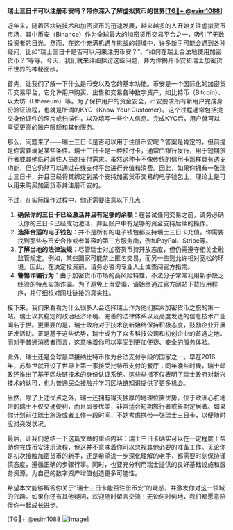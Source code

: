 **瑞士三日卡可以注册币安吗？带你深入了解虚拟货币的世界[[TG💪+ @esim1088](https://t.me/s/esim1088)]**

近年来，随着区块链技术和加密货币的迅速发展，越来越多的人开始关注虚拟货币市场，其中币安（Binance）作为全球最大的加密货币交易平台之一，吸引了无数投资者的目光。然而，在这个充满机遇与挑战的领域中，许多新手可能会遇到各种疑问，比如“瑞士三日卡是否可以用来注册币安？”、“如何在瑞士合法地使用加密货币？”等等。今天，我们就来详细探讨这些问题，并为你揭开币安和瑞士加密货币世界的神秘面纱。

首先，让我们了解一下什么是币安以及它的基本功能。币安是一个国际化的加密货币交易平台，它允许用户购买、出售和交易各种数字资产，如比特币（Bitcoin）、以太坊（Ethereum）等。为了保护用户的资金安全，币安要求所有新用户完成身份验证流程，也就是所谓的KYC（Know Your Customer）。这个过程通常包括提交身份证件的照片或扫描件，以及填写一些个人信息。完成KYC后，用户就可以享受更高的账户限额和其他服务。

那么，问题来了——瑞士三日卡是否可以用于注册币安呢？答案是肯定的，但前提是你需要满足某些条件。瑞士三日卡是一种预付卡，通常由银行发行，用于短期旅行者或其他临时居住人员的支付需求。虽然这种卡不像传统的信用卡那样具有透支功能，但它仍然可以通过在线支付平台进行充值和消费。因此，如果你拥有一张瑞士三日卡，并且已经将其绑定到某个支持加密货币交易的电子钱包上，理论上是可以用来购买加密货币并注册币安的。

不过，在实际操作过程中，你还需要注意以下几点：

1. **确保你的三日卡已经激活并且有足够的余额**：在尝试任何交易之前，请务必确认你的三日卡已经成功激活，并且账户中有足够的资金支持后续的操作。
2. **选择合适的电子钱包**：并不是所有的电子钱包都支持瑞士三日卡充值。你需要找到那些与币安合作或者兼容的第三方服务商，例如PayPal、Stripe等。
3. **了解当地的法律法规**：尽管瑞士对加密货币持开放态度，但仍需遵守相关金融监管规定。例如，某些国家可能禁止匿名交易，而另一些则允许相对宽松的环境。因此，在决定投资前，请务必咨询专业人士或查阅官方指南。
4. **警惕诈骗行为**：由于加密货币市场的高风险特性，不法分子常常利用新手缺乏经验的特点实施诈骗。为了避免上当受骗，请始终通过官方网站下载应用程序，并仔细核对网址链接的真实性。

接下来，我们来看看为什么很多人会选择瑞士作为他们探索加密货币之旅的第一站。瑞士以其稳定的政治经济环境、完善的法律体系以及高度发达的信息技术产业闻名于世。更重要的是，瑞士政府对于技术创新始终保持积极态度，鼓励企业开展研发活动。正是基于这些优势，瑞士成为了众多科技公司和初创企业的首选之地。而对于普通消费者而言，这意味着你可以享受到更加便捷、安全的服务体验。

此外，瑞士还是全球最早接纳比特币作为合法支付手段的国家之一。早在2016年，苏黎世就开设了世界上第一家接受比特币支付的餐厅；同年晚些时候，瑞士邮政还推出了基于区块链技术的身份认证系统。这些举措不仅表明了瑞士政府对新兴技术的认可，也为普通民众接触并学习区块链知识提供了更多机会。

当然，除了上述优点之外，瑞士还拥有得天独厚的地理位置优势。位于欧洲心脏地带的瑞士不仅交通便利，而且风景优美，非常适合短期旅行者或长期定居者。如果你计划前往瑞士旅游或者工作一段时间，不妨考虑携带一张瑞士三日卡，以便随时应对突发状况。

最后，让我们总结一下这篇文章的重点内容：瑞士三日卡确实可以在一定程度上帮助你完成币安注册流程，但这并不意味着你可以忽视其他必要的准备工作。无论你是初次接触加密货币的新手，还是希望进一步深化理解的老手，都需要时刻保持谨慎态度，遵循正确的步骤行事。同时，也要充分利用瑞士提供的良好基础设施和服务资源，为自己的数字资产增值创造更多可能性。

希望本文能够解答你关于“瑞士三日卡能否注册币安”的疑惑，并激发你对这一领域的兴趣。如果你还有其他疑问，欢迎随时留言交流！无论何时何地，我们都愿意陪伴你一起成长进步。

[[TG💪+ @esim1088](https://t.me/s/esim1088) ![Image](https://i.postimg.cc/4NQfJmqS/Snipaste-2025-05-13-00-14-12.png)]